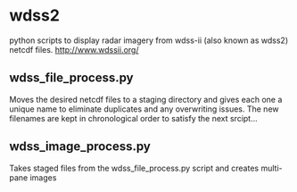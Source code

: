 # wdss2
python scripts to display radar imagery from wdss-ii (also known as wdss2) netcdf files.
http://www.wdssii.org/



wdss_file_process.py
---------------------
Moves the desired netcdf files to a staging directory and gives each one a unique name
to eliminate duplicates and any overwriting issues. The new filenames are kept in
chronological order to satisfy the next srcipt...

wdss_image_process.py
---------------------
Takes staged files from the wdss_file_process.py script and creates multi-pane images
